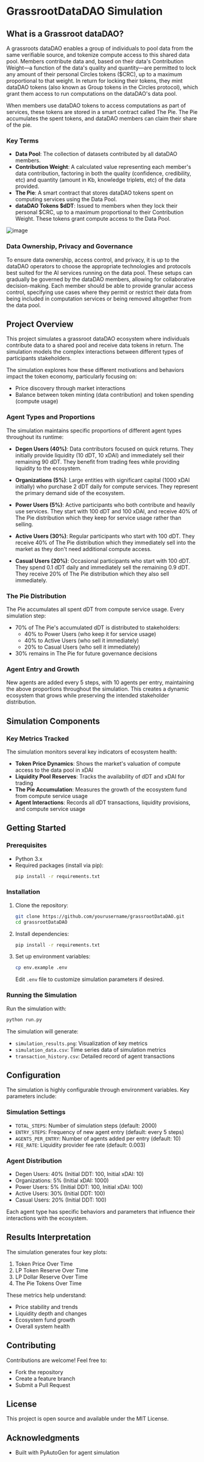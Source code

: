 # GrassrootDataDAO Simulation

## What is a Grassroot dataDAO?

A grassroots dataDAO enables a group of individuals to pool data from the same verifiable source, and tokenize compute access to this shared data pool. Members contribute data and, based on their data's Contribution Weight—a function of the data's quality and quantity—are permitted to lock any amount of their personal Circles tokens ($CRC), up to a maximum proportional to that weight. In return for locking their tokens, they mint dataDAO tokens (also known as Group tokens in the Circles protocol), which grant them access to run computations on the dataDAO's data pool.

When members use dataDAO tokens to access computations as part of services, these tokens are stored in a smart contract called The Pie. The Pie accumulates the spent tokens, and dataDAO members can claim their share of the pie.

### Key Terms
- **Data Pool**: The collection of datasets contributed by all dataDAO members.
- **Contribution Weight**: A calculated value representing each member's data contribution, factoring in both the quality (confidence, credibility, etc) and quantity (amount in Kb, knowledge triplets, etc) of the data provided.
- **The Pie**: A smart contract that stores dataDAO tokens spent on computing services using the Data Pool.
- **dataDAO Tokens $dDT**: Issued to members when they lock their personal $CRC, up to a maximum proportional to their Contribution Weight. These tokens grant compute access to the Data Pool.

![image](https://github.com/user-attachments/assets/9cce1c16-dea1-4486-8224-25b9f7743e05)



### Data Ownership, Privacy and Governance
To ensure data ownership, access control, and privacy, it is up to the dataDAO operators to choose the appropriate technologies and protocols best suited for the AI services running on the data pool. These setups can gradually be governed by the dataDAO members, allowing for collaborative decision-making. Each member should be able to provide granular access control, specifying use cases where they permit or restrict their data from being included in computation services or being removed altogether from the data pool.

## Project Overview

This project simulates a grassroot dataDAO ecosystem where individuals contribute data to a shared pool and receive data tokens in return. The simulation models the complex interactions between different types of participants stakeholders.

The simulation explores how these different motivations and behaviors impact the token economy, particularly focusing on:
- Price discovery through market interactions
- Balance between token minting (data contribution) and token spending (compute usage)

### Agent Types and Proportions

The simulation maintains specific proportions of different agent types throughout its runtime:

- **Degen Users (40%)**: Data contributors focused on quick returns. They initially provide liquidity (10 dDT, 10 xDAI) and immediately sell their remaining 90 dDT. They benefit from trading fees while providing liquidity to the ecosystem.

- **Organizations (5%)**: Large entities with significant capital (1000 xDAI initially) who purchase 2 dDT daily for compute services. They represent the primary demand side of the ecosystem.

- **Power Users (5%)**: Active participants who both contribute and heavily use services. They start with 100 dDT and 100 xDAI, and receive 40% of The Pie distribution which they keep for service usage rather than selling.

- **Active Users (30%)**: Regular participants who start with 100 dDT. They receive 40% of The Pie distribution which they immediately sell into the market as they don't need additional compute access.

- **Casual Users (20%)**: Occasional participants who start with 100 dDT. They spend 0.1 dDT daily and immediately sell the remaining 0.9 dDT. They receive 20% of The Pie distribution which they also sell immediately.

### The Pie Distribution

The Pie accumulates all spent dDT from compute service usage. Every simulation step:
- 70% of The Pie's accumulated dDT is distributed to stakeholders:
  - 40% to Power Users (who keep it for service usage)
  - 40% to Active Users (who sell it immediately)
  - 20% to Casual Users (who sell it immediately)
- 30% remains in The Pie for future governance decisions

### Agent Entry and Growth

New agents are added every 5 steps, with 10 agents per entry, maintaining the above proportions throughout the simulation. This creates a dynamic ecosystem that grows while preserving the intended stakeholder distribution.

## Simulation Components

### Key Metrics Tracked

The simulation monitors several key indicators of ecosystem health:

- **Token Price Dynamics**: Shows the market's valuation of compute access to the data pool in xDAI
- **Liquidity Pool Reserves**: Tracks the availability of dDT and xDAI for trading
- **The Pie Accumulation**: Measures the growth of the ecosystem fund from compute service usage
- **Agent Interactions**: Records all dDT transactions, liquidity provisions, and compute service usage

## Getting Started

### Prerequisites

- Python 3.x
- Required packages (install via pip):
  ```bash
  pip install -r requirements.txt
  ```

### Installation

1. Clone the repository:
   ```bash
   git clone https://github.com/yourusername/grassrootDataDAO.git
   cd grassrootDataDAO
   ```

2. Install dependencies:
   ```bash
   pip install -r requirements.txt
   ```

3. Set up environment variables:
   ```bash
   cp env.example .env
   ```
   Edit `.env` file to customize simulation parameters if desired.

### Running the Simulation

Run the simulation with:
```bash
python run.py
```

The simulation will generate:
- `simulation_results.png`: Visualization of key metrics
- `simulation_data.csv`: Time series data of simulation metrics
- `transaction_history.csv`: Detailed record of agent transactions

## Configuration

The simulation is highly configurable through environment variables. Key parameters include:

### Simulation Settings
- `TOTAL_STEPS`: Number of simulation steps (default: 2000)
- `ENTRY_STEPS`: Frequency of new agent entry (default: every 5 steps)
- `AGENTS_PER_ENTRY`: Number of agents added per entry (default: 10)
- `FEE_RATE`: Liquidity provider fee rate (default: 0.003)

### Agent Distribution
- Degen Users: 40% (Initial DDT: 100, Initial xDAI: 10)
- Organizations: 5% (Initial xDAI: 1000)
- Power Users: 5% (Initial DDT: 100, Initial xDAI: 100)
- Active Users: 30% (Initial DDT: 100)
- Casual Users: 20% (Initial DDT: 100)

Each agent type has specific behaviors and parameters that influence their interactions with the ecosystem.

## Results Interpretation

The simulation generates four key plots:
1. Token Price Over Time
2. LP Token Reserve Over Time
3. LP Dollar Reserve Over Time
4. The Pie Tokens Over Time

These metrics help understand:
- Price stability and trends
- Liquidity depth and changes
- Ecosystem fund growth
- Overall system health

## Contributing

Contributions are welcome! Feel free to:
- Fork the repository
- Create a feature branch
- Submit a Pull Request

## License

This project is open source and available under the MIT License.

## Acknowledgments

- Built with PyAutoGen for agent simulation
